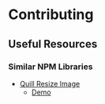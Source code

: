 # Contributing

## Useful Resources

### Similar NPM Libraries

- [Quill Resize Image](https://github.com/hunghg255/quill-resize-image/blob/master/src/ResizePlugin.ts)
  - [Demo](https://quill-resize-image.vercel.app/)
